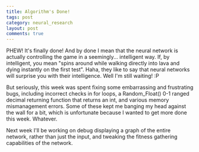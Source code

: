 ```yaml
---
title: Algorithm's Done!
tags: post
category: neural_research
layout: post
comments: true
---
```


PHEW! It's finally done! And by done I mean that the neural network is actually controlling the game in a seemingly... intelligent way. If, by intelligent, you mean "spins around while walking directly into lava and dying instantly on the first test". Haha, they like to say that neural networks will surprise you with their intelligence. Well I'm still waiting! :P

But seriously, this week was spent fixing some embarrassing and frustrating bugs, including incorrect checks in for loops, a Random_Float() 0-1 ranged decimal returning function that returns an int, and various memory mismanagement errors. Some of these kept me banging my head against the wall for a bit, which is unfortunate because I wanted to get more done this week. Whatever.

Next week I'll be working on debug displaying a graph of the entire network, rather than just the input, and tweaking the fitness gathering capabilities of the network.